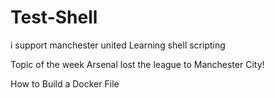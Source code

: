 # Test-Shell
i support manchester united
Learning shell scripting

Topic of the week
Arsenal lost the league to Manchester City!

How to Build a Docker File
